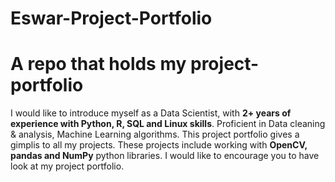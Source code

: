 # Eswar-Project-Portfolio
A repo that holds my project-portfolio
======
I would like to introduce myself as a Data Scientist, with **2+ years of experience with Python, R, SQL and Linux skills**. Proficient in Data cleaning & analysis, Machine Learning algorithms.
This project portfolio gives a gimplis to all my projects. These projects include working with **OpenCV, pandas and NumPy** python libraries. I would like to encourage you to have look at my project portfolio.
